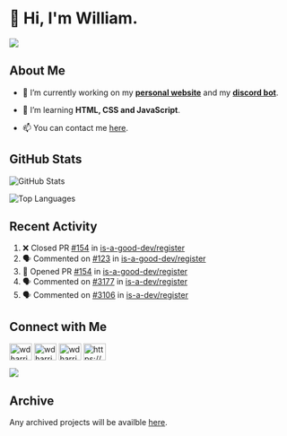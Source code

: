 # 👋 Hi, I'm William.
![](https://komarev.com/ghpvc/?username=williamdavidharrison&color=blue&style=for-the-badge)

## About Me
- 🔭 I’m currently working on my **[personal website](https://williamdavidharrison.com.au)** and my **[discord bot](https://github.com/williamdavidharrison/williams-utilities)**.

- 🌱 I’m learning **HTML, CSS and JavaScript**.

- 📫 You can contact me [here](mailto:william@williamharrison.dev).

## GitHub Stats
![GitHub Stats](https://github-readme-stats.api.williamharrison.dev/api?username=williamdavidharrison&theme=algolia&show_icons=true&border_radius=8&count_private=true&include_all_commits=true)

![Top Languages](https://github-readme-stats.api.williamharrison.dev/api/top-langs/?username=williamdavidharrison&theme=algolia&layout=compact&border_radius=8)

## Recent Activity

<!--START_SECTION:activity-->
1. ❌ Closed PR [#154](https://github.com/is-a-good-dev/register/pull/154) in [is-a-good-dev/register](https://github.com/is-a-good-dev/register)
2. 🗣 Commented on [#123](https://github.com/is-a-good-dev/register/issues/123) in [is-a-good-dev/register](https://github.com/is-a-good-dev/register)
3. 💪 Opened PR [#154](https://github.com/is-a-good-dev/register/pull/154) in [is-a-good-dev/register](https://github.com/is-a-good-dev/register)
4. 🗣 Commented on [#3177](https://github.com/is-a-dev/register/issues/3177) in [is-a-dev/register](https://github.com/is-a-dev/register)
5. 🗣 Commented on [#3106](https://github.com/is-a-dev/register/issues/3106) in [is-a-dev/register](https://github.com/is-a-dev/register)
<!--END_SECTION:activity-->

## Connect with Me
<p>
<a href="https://facebook.com/wdharrison09" target="blank"><img align="center" src="https://raw.githubusercontent.com/rahuldkjain/github-profile-readme-generator/master/src/images/icons/Social/facebook.svg" alt="wdharrison09" height="30" width="40" /></a>
<a href="https://twitter.com/wdharrison09" target="blank"><img align="center" src="https://raw.githubusercontent.com/rahuldkjain/github-profile-readme-generator/master/src/images/icons/Social/twitter.svg" alt="wdharrison09" height="30" width="40" /></a>
<a href="https://instagram.com/wdharrison09" target="blank"><img align="center" src="https://raw.githubusercontent.com/rahuldkjain/github-profile-readme-generator/master/src/images/icons/Social/instagram.svg" alt="wdharrison09" height="30" width="40" /></a>
<a href="https://discord.gg/wADVBmQkgg" target="blank"><img align="center" src="https://raw.githubusercontent.com/rahuldkjain/github-profile-readme-generator/master/src/images/icons/Social/discord.svg" alt="https://discord.gg/wADVBmQkgg" height="30" width="40" /></a>
</p>

<img src="https://dcbadge.vercel.app/api/shield/853158265466257448?theme=discord-inverted"/>

## Archive
Any archived projects will be availble [here](https://github.com/wh-archive).
